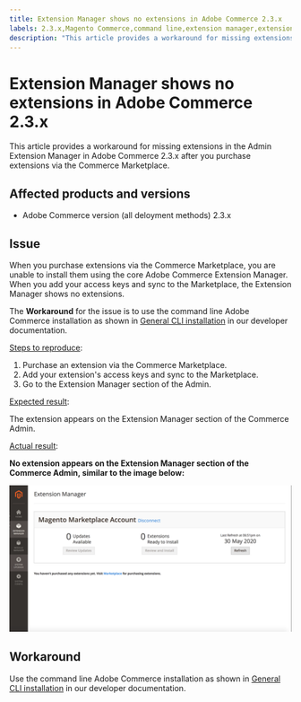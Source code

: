 ```yaml
---
title: Extension Manager shows no extensions in Adobe Commerce 2.3.x
labels: 2.3.x,Magento Commerce,command line,extension manager,extensions,known issues,marketplace,cloud infrastructure,on-premises,Adobe Commerce
description: "This article provides a workaround for missing extensions in the Admin Extension Manager in Adobe Commerce 2.3.x after you purchase extensions via the Commerce Marketplace."
---
```


# Extension Manager shows no extensions in Adobe Commerce 2.3.x

This article provides a workaround for missing extensions in the Admin Extension Manager in Adobe Commerce 2.3.x after you purchase extensions via the Commerce Marketplace.

## Affected products and versions

* Adobe Commerce version (all deloyment methods) 2.3.x

## Issue

When you purchase extensions via the Commerce Marketplace, you are unable to install them using the core Adobe Commerce Extension Manager. When you add your access keys and sync to the Marketplace, the Extension Manager shows no extensions.

The **Workaround** for the issue is to use the command line Adobe Commerce installation as shown in [General CLI installation](https://devdocs.magento.com/extensions/install/) in our developer documentation.

 <u>Steps to reproduce</u>:

1. Purchase an extension via the Commerce Marketplace.
1. Add your extension's access keys and sync to the Marketplace.
1. Go to the Extension Manager section of the Admin.

 <u>Expected result</u>:

The extension appears on the Extension Manager section of the Commerce Admin.

 <u>Actual result</u>:

**No extension appears on the Extension Manager section of the Commerce Admin, similar to the image below:**


![KB-607_Image_1.png](assets/KB-607_Image_1.png)

## Workaround

Use the command line Adobe Commerce installation as shown in [General CLI installation](https://devdocs.magento.com/extensions/install/) in our developer documentation. 
